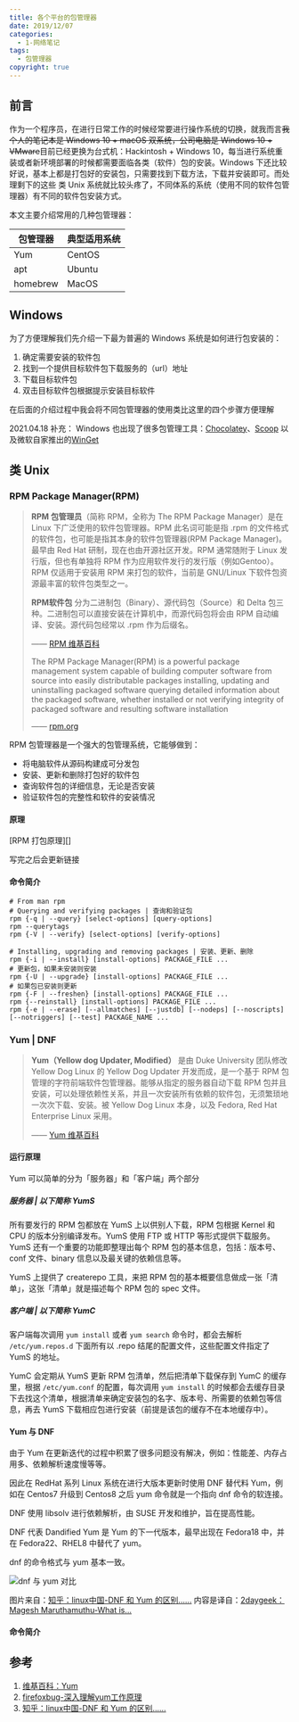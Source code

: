 ```yaml
---
title: 各个平台的包管理器
date: 2019/12/07
categories:
  - 1-网络笔记
tags:
  - 包管理器
copyright: true
---
```


## 前言

作为一个程序员，在进行日常工作的时候经常要进行操作系统的切换，就我而言~~我个人的笔记本是 Windows 10 + macOS  双系统，公司电脑是 Windows 10 + VMware~~目前已经更换为台式机：Hackintosh + Windows 10，每当进行系统重装或者新环境部署的时候都需要面临各类（软件）包的安装。Windows 下还比较好说，基本上都是打包好的安装包，只需要找到下载方法，下载并安装即可。而处理剩下的这些 类 Unix 系统就比较头疼了，不同体系的系统（使用不同的软件包管理器）有不同的软件包安装方式。

本文主要介绍常用的几种包管理器：

| 包管理器  |  典型适用系统    |
| ---- | ---- |
|   Yum   |  CentOS     |
|   apt   |  Ubuntu    |
|   homebrew  |  MacOS    |

## Windows

为了方便理解我们先介绍一下最为普遍的 Windows 系统是如何进行包安装的：
1. 确定需要安装的软件包
2. 找到一个提供目标软件包下载服务的（url）地址
3. 下载目标软件包
4. 双击目标软件包根据提示安装目标软件

在后面的介绍过程中我会将不同包管理器的使用类比这里的四个步骤方便理解

2021.04.18 补充：
Windows 也出现了很多包管理工具：[Chocolatey][3]、[Scoop][4] 以及微软自家推出的[WinGet][5]

## 类 Unix

### RPM Package Manager(RPM)

> **RPM 包管理员**（简称 RPM，全称为 The RPM Package Manager）是在 Linux 下广泛使用的软件包管理器。RPM 此名词可能是指 .rpm 的文件格式的软件包，也可能是指其本身的软件包管理器(RPM Package Manager)。最早由 Red Hat 研制，现在也由开源社区开发。RPM 通常随附于 Linux 发行版，但也有单独将 RPM 作为应用软件发行的发行版（例如Gentoo）。RPM 仅适用于安装用 RPM 来打包的软件，当前是 GNU/Linux 下软件包资源最丰富的软件包类型之一。
> 
> **RPM软件包** 分为二进制包（Binary）、源代码包（Source）和 Delta 包三种。二进制包可以直接安装在计算机中，而源代码包将会由 RPM 自动编译、安装。源代码包经常以 .rpm 作为后缀名。
>
> —— [RPM 维基百科][6]
> 
> The RPM Package Manager(RPM) is a powerful package management system capable of 
> building computer software from source into easily distributable packages
> installing, updating and uninstalling packaged software
> querying detailed information about the packaged software, whether installed or not
> verifying integrity of packaged software and resulting software installation
> 
> —— [rpm.org][7]

RPM 包管理器是一个强大的包管理系统，它能够做到：
* 将电脑软件从源码构建成可分发包
* 安装、更新和删除打包好的软件包
* 查询软件包的详细信息，无论是否安装
* 验证软件包的完整性和软件的安装情况

#### 原理

[RPM 打包原理][]

写完之后会更新链接

#### 命令简介

```
# From man rpm
# Querying and verifying packages | 查询和验证包
rpm {-q | --query} [select-options] [query-options]
rpm --querytags
rpm {-V | --verify} [select-options] [verify-options]

# Installing, upgrading and removing packages | 安装、更新、删除
rpm {-i | --install} [install-options] PACKAGE_FILE ...
# 更新包，如果未安装则安装
rpm {-U | --upgrade} [install-options] PACKAGE_FILE ...
# 如果包已安装则更新
rpm {-F | --freshen} [install-options] PACKAGE_FILE ...
rpm {--reinstall} [install-options] PACKAGE_FILE ...
rpm {-e | --erase] [--allmatches] [--justdb] [--nodeps] [--noscripts] [--notriggers] [--test] PACKAGE_NAME ...
```

### Yum | DNF

> **Yum（Yellow dog Updater, Modified）** 是由 Duke University 团队修改 Yellow Dog Linux 的 Yellow Dog Updater 开发而成，是一个基于 RPM 包管理的字符前端软件包管理器。能够从指定的服务器自动下载 RPM 包并且安装，可以处理依赖性关系，并且一次安装所有依赖的软件包，无须繁琐地一次次下载、安装。被 Yellow Dog Linux 本身，以及 Fedora, Red Hat Enterprise Linux 采用。
> 
> —— [Yum 维基百科][1]

#### 运行原理

Yum 可以简单的分为「服务器」和「客户端」两个部分

##### 服务器 | 以下简称 YumS

所有要发行的 RPM 包都放在 YumS 上以供别人下载，RPM 包根据 Kernel 和 CPU 的版本分别编译发布。YumS 使用 FTP 或 HTTP 等形式提供下载服务。YumS 还有一个重要的功能即整理出每个 RPM 包的基本信息，包括：版本号、conf 文件、binary 信息以及最关键的依赖信息等。

YumS 上提供了 createrepo 工具，来把 RPM 包的基本概要信息做成一张「清单」，这张「清单」就是描述每个 RPM 包的 spec 文件。

##### 客户端 | 以下简称 YumC

客户端每次调用 `yum install` 或者 `yum search` 命令时，都会去解析 `/etc/yum.repos.d` 下面所有以 .repo 结尾的配置文件，这些配置文件指定了 YumS 的地址。

YumC 会定期从 YumS 更新 RPM 包清单，然后把清单下载保存到 YumC 的缓存里，根据 `/etc/yum.conf` 的配置，每次调用 `yum install` 的时候都会去缓存目录下去找这个清单，根据清单来确定安装包的名字、版本号、所需要的依赖包等信息，再去 YumS 下载相应包进行安装（前提是该包的缓存不在本地缓存中）。

#### Yum 与 DNF

由于 Yum 在更新迭代的过程中积累了很多问题没有解决，例如：性能差、内存占用多、依赖解析速度慢等等。

因此在 RedHat 系列 Linux 系统在进行大版本更新时使用 DNF 替代料 Yum，例如在 Centos7 升级到 Centos8 之后 yum 命令就是一个指向 dnf 命令的软连接。

DNF 使用 libsolv 进行依赖解析，由 SUSE 开发和维护，旨在提高性能。

DNF 代表 Dandified Yum 是 Yum 的下一代版本，最早出现在 Fedora18 中，并在 Fedora22、RHEL8 中替代了 yum。

dnf 的命令格式与 yum 基本一致。

![dnf 与 yum 对比][8]

图片来自：[知乎：linux中国-DNF 和 Yum 的区别……][9]
内容是译自：[2daygeek：Magesh Maruthamuthu-What is...][10]

#### 命令简介

## 参考

1. [维基百科：Yum][1]
2. [firefoxbug-深入理解yum工作原理][2]
3. [知乎：linux中国-DNF 和 Yum 的区别……][9]

[1]: https://zh.wikipedia.org/wiki/Yellowdog_Updater,_Modified
[2]: http://www.firefoxbug.com/index.php/archives/2777/
[3]: https://chocolatey.org/
[4]: https://scoop.sh/
[5]: https://github.com/microsoft/winget-cli
[6]: https://zh.wikipedia.org/wiki/RPM%E5%A5%97%E4%BB%B6%E7%AE%A1%E7%90%86%E5%93%A1
[7]: https://rpm.org/
[8]: https://img.blanc.site//wiki/img/20210420000211.jpg
[9]: https://zhuanlan.zhihu.com/p/137136683
[10]: https://www.2daygeek.com/comparison-difference-between-dnf-vs-yum/